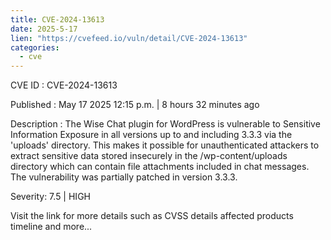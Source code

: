 ```yaml
---
title: CVE-2024-13613
date: 2025-5-17
lien: "https://cvefeed.io/vuln/detail/CVE-2024-13613"
categories:
  - cve
---
```


CVE ID : CVE-2024-13613

Published :  May 17
2025
12:15 p.m. | 8 hours
32 minutes ago

Description : The Wise Chat plugin for WordPress is vulnerable to Sensitive Information Exposure in all versions up to
and including
3.3.3 via the 'uploads' directory. This makes it possible for unauthenticated attackers to extract sensitive data stored insecurely in the /wp-content/uploads directory which can contain file attachments included in chat messages. The vulnerability was partially patched in version 3.3.3.

Severity: 7.5 | HIGH

Visit the link for more details
such as CVSS details
affected products
timeline
and more...
